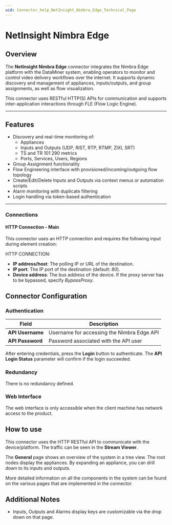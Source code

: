 ```yaml
---
uid: Connector_help_NetInsight_Nimbra_Edge_Technical_Page
---
```


# NetInsight Nimbra Edge

## Overview

The **NetInsight Nimbra Edge** connector integrates the Nimbra Edge platform with the DataMiner system, enabling operators to monitor and control video delivery workflows over the internet. It supports dynamic discovery and management of appliances, inputs/outputs, and group assignments, as well as flow visualization.

This connector uses RESTful HTTP(S) APIs for communication and supports inter-application interactions through FLE (Flow Logic Engine).

---

## Features

- Discovery and real-time monitoring of:
  - Appliances
  - Inputs and Outputs (UDP, RIST, RTP, RTMP, ZIXI, SRT)
  - TS and TR 101 290 metrics
  - Ports, Services, Users, Regions
- Group Assignment functionality
- Flow Engineering interface with provisioned/incoming/outgoing flow topology
- Create/Edit/Delete Inputs and Outputs via context menus or automation scripts
- Alarm monitoring with duplicate filtering
- Login handling via token-based authentication

---

### Connections

#### HTTP Connection - Main

This connector uses an HTTP connection and requires the following input during element creation:

HTTP CONNECTION:

- **IP address/host**: The polling IP or URL of the destination.
- **IP port**: The IP port of the destination (default: *80*).
- **Device address**: The bus address of the device. If the proxy server has to be bypassed, specify *BypassProxy*.

## Connector Configuration

### Authentication

| Field        | Description                                      |
|--------------|--------------------------------------------------|
| **API Username** | Username for accessing the Nimbra Edge API |
| **API Password** | Password associated with the API user       |

After entering credentials, press the **Login** button to authenticate. The **API Login Status** parameter will confirm if the login succeeded.

### Redundancy

There is no redundancy defined.

### Web Interface

The web interface is only accessible when the client machine has network access to the product.

## How to use

This connector uses the HTTP RESTful API to communicate with the device/platform. The traffic can be seen in the **Stream Viewer**.

The **General** page shows an overview of the system in a tree view. The root nodes display the appliances. By expanding an appliance, you can drill down to its inputs and outputs.

More detailed information on all the components in the system can be found on the various pages that are implemented in the connector.
 
## Additional Notes

- Inputs, Outputs and Alarms display keys are customizable via the drop down on that page.